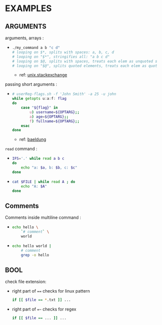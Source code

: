 # EXAMPLES

## ARGUMENTS

arguments, arrays :
*	```bash
	./my_command a b "c d"
	# looping on $*, splits with spaces: a, b, c, d
	# looping on "$*", stringifies all: "a b c d"
	# looping on $@, splits with spaces, treats each elem as unquoted string: a, b, c, d
	# looping on "$@", splits quoted elements, treats each elem as quoted string: a, b, "c d"
	```
	*	ref: [unix.stackexchange][unix.stackexchange_args]

passing short arguments :  
*	```bash
	# userReg-flags.sh -f 'John Smith' -a 25 -u john
	while getopts u:a:f: flag
	do
		case "${flag}" in
			u) username=${OPTARG};;
			a) age=${OPTARG};;
			f) fullname=${OPTARG};;
		esac
	done
	```
	*	ref: [baeldung][baeldung_while]

`read` command :
*	```bash
	IFS='.' while read a b c
	do
		echo "a: $a, b: $b, c: $c"
	done
	```
*	```bash
	cat $FILE | while read A ; do
		echo "A: $A"
	done
	```


## Comments

Comments inside multiline command :
*	```bash
	echo hello \
		`# comment` \
		world
	```
*	```bash
	echo hello world | 
		# comment
		grep -o hello
	```


## BOOL

check file extension:  
*	right part of `==` checks for linux pattern
	```bash
	if [[ $file == *.txt ]] ...
	```
*	right part of `=~` checks for regex
	```bash
	if [[ $file == ... ]] ...
	```


<!-- LINKS & REFS -->

[baeldung_while]: https://www.baeldung.com/linux/use-command-line-arguments-in-bash-script
[unix.stackexchange_args]: https://unix.stackexchange.com/questions/129072/whats-the-difference-between-and